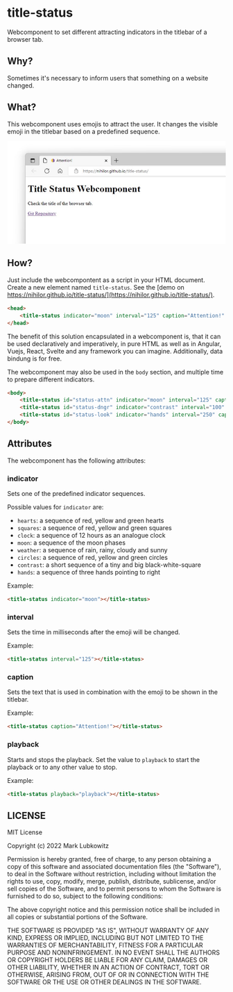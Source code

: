 # title-status

Webcomponent to set different attracting indicators in the titlebar of a browser tab.

## Why?

Sometimes it's necessary to inform users that something on a website changed.

## What?

This webcomponent uses emojis to attract the user. It changes the visible emoji in the titlebar based on a predefined sequence.

![](./docs/screenshot.jpg)

## How?

Just include the webcompontent as a script in your HTML document. Create a new element named `title-status`. See the [demo on https://nihilor.github.io/title-status/](https://nihilor.github.io/title-status/).

```html
<head>
    <title-status indicator="moon" interval="125" caption="Attention!" playback="playback"></title-status>
</head>
```

The benefit of this solution encapsulated in a webcomponent is, that it can be used declaratively and imperatively, in pure HTML as well as in Angular, Vuejs, React, Svelte and any framework you can imagine. Additionally, data bindung is for free.

The webcomponent may also be used in the `body` section, and multiple time to prepare different indicators.

```html
<body>
    <title-status id="status-attn" indicator="moon" interval="125" caption="Attention!" playback="playback"></title-status>
    <title-status id="status-dngr" indicator="contrast" interval="100" caption="DANGER!"></title-status>
    <title-status id="status-look" indicator="hands" interval="250" caption="Look here!"></title-status>
</body>
```

## Attributes

The webcomponent has the following attributes:

### indicator

Sets one of the predefined indicator sequences.

Possible values for `indicator` are:

* `hearts`: a sequence of red, yellow and green hearts
* `squares`: a sequence of red, yellow and green squares
* `clock`: a sequence of 12 hours as an analogue clock
* `moon`: a sequence of the moon phases
* `weather`: a sequence of rain, rainy, cloudy and sunny
* `circles`: a sequence of red, yellow and green circles
* `contrast`: a short sequence of a tiny and big black-white-square
* `hands`: a sequence of three hands pointing to right

Example:

```html
<title-status indicator="moon"></title-status>
```

### interval

Sets the time in milliseconds after the emoji will be changed.

Example:

```html
<title-status interval="125"></title-status>
```

### caption

Sets the text that is used in combination with the emoji to be shown in the titlebar.

Example:

```html
<title-status caption="Attention!"></title-status>
```

### playback

Starts and stops the playback. Set the value to `playback` to start the playback or to any other value to stop.

Example:

```html
<title-status playback="playback"></title-status>
```

## LICENSE

MIT License

Copyright (c) 2022 Mark Lubkowitz

Permission is hereby granted, free of charge, to any person obtaining a copy
of this software and associated documentation files (the "Software"), to deal
in the Software without restriction, including without limitation the rights
to use, copy, modify, merge, publish, distribute, sublicense, and/or sell
copies of the Software, and to permit persons to whom the Software is
furnished to do so, subject to the following conditions:

The above copyright notice and this permission notice shall be included in all
copies or substantial portions of the Software.

THE SOFTWARE IS PROVIDED "AS IS", WITHOUT WARRANTY OF ANY KIND, EXPRESS OR
IMPLIED, INCLUDING BUT NOT LIMITED TO THE WARRANTIES OF MERCHANTABILITY,
FITNESS FOR A PARTICULAR PURPOSE AND NONINFRINGEMENT. IN NO EVENT SHALL THE
AUTHORS OR COPYRIGHT HOLDERS BE LIABLE FOR ANY CLAIM, DAMAGES OR OTHER
LIABILITY, WHETHER IN AN ACTION OF CONTRACT, TORT OR OTHERWISE, ARISING FROM,
OUT OF OR IN CONNECTION WITH THE SOFTWARE OR THE USE OR OTHER DEALINGS IN THE
SOFTWARE.
